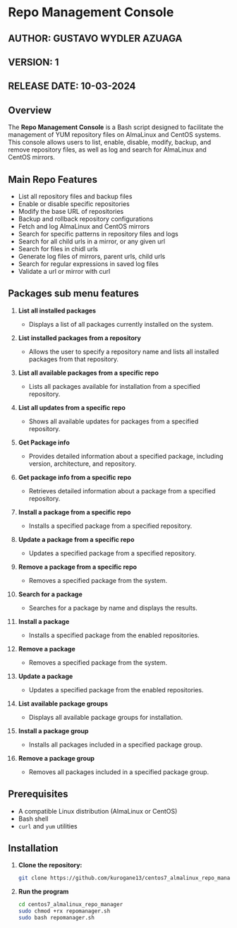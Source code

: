 # Repo Management Console

## AUTHOR: GUSTAVO WYDLER AZUAGA
## VERSION: 1
## RELEASE DATE: 10-03-2024

## Overview

The **Repo Management Console** is a Bash script designed to facilitate the management of YUM repository files on AlmaLinux and CentOS systems. This console allows users to list, enable, disable, modify, backup, and remove repository files, as well as log and search for AlmaLinux and CentOS mirrors.

## Main Repo Features

- List all repository files and backup files
- Enable or disable specific repositories
- Modify the base URL of repositories
- Backup and rollback repository configurations
- Fetch and log AlmaLinux and CentOS mirrors
- Search for specific patterns in repository files and logs
- Search for all child urls in a mirror, or any given url
- Search for files in chidl urls
- Generate log files of mirrors, parent urls, child urls
- Search for regular expressions in saved log files
- Validate a url or mirror with curl

## Packages sub menu features

1. **List all installed packages**
   - Displays a list of all packages currently installed on the system.

2. **List installed packages from a repository**
   - Allows the user to specify a repository name and lists all installed packages from that repository.

3. **List all available packages from a specific repo**
   - Lists all packages available for installation from a specified repository.

4. **List all updates from a specific repo**
   - Shows all available updates for packages from a specified repository.

5. **Get Package info**
   - Provides detailed information about a specified package, including version, architecture, and repository.

6. **Get package info from a specific repo**
   - Retrieves detailed information about a package from a specified repository.

7. **Install a package from a specific repo**
   - Installs a specified package from a specified repository.

8. **Update a package from a specific repo**
   - Updates a specified package from a specified repository.

9. **Remove a package from a specific repo**
   - Removes a specified package from the system.

10. **Search for a package**
    - Searches for a package by name and displays the results.

11. **Install a package**
    - Installs a specified package from the enabled repositories.

12. **Remove a package**
    - Removes a specified package from the system.

13. **Update a package**
    - Updates a specified package from the enabled repositories.

14. **List available package groups**
    - Displays all available package groups for installation.

15. **Install a package group**
    - Installs all packages included in a specified package group.

16. **Remove a package group**
    - Removes all packages included in a specified package group.

## Prerequisites

- A compatible Linux distribution (AlmaLinux or CentOS)
- Bash shell
- `curl` and `yum` utilities

## Installation

1. **Clone the repository:**

   ```bash
   git clone https://github.com/kurogane13/centos7_almalinux_repo_manager.git
   
2. **Run the program**

   ```bash
   cd centos7_almalinux_repo_manager
   sudo chmod +rx repomanager.sh
   sudo bash repomanager.sh
